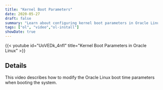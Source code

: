 ```yaml
---
title: "Kernel Boot Parameters"
date: 2020-05-27
draft: false
summary: "Learn about configuring kernel boot parameters in Oracle Linux."
tags: ["ol", "video","ol-install"]
showDate: true
---
```


{{< youtube id="UoVEDk_4nfI" title="Kernel Boot Parameters in Oracle Linux" >}}

## Details

This video describes how to modify the Oracle Linux boot time parameters when booting the system.
